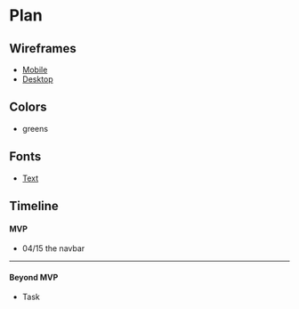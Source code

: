 # Plan

## Wireframes
* [Mobile](https://wireframe.cc/l6CLiN)
* [Desktop](https://wireframe.cc/FRUQKq)

## Colors
* greens

## Fonts
* [Text](URL)

## Timeline

#### MVP

* 04/15 the navbar

---

#### Beyond MVP

* Task
